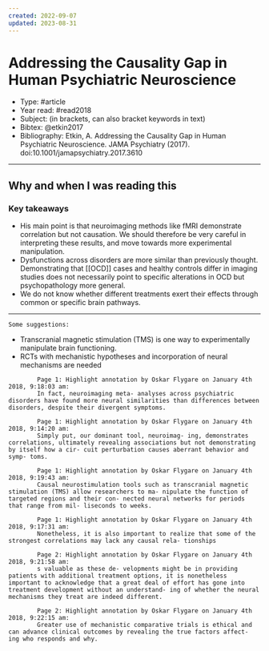 ```yaml
---
created: 2022-09-07
updated: 2023-08-31
---
```

# Addressing the Causality Gap in Human Psychiatric Neuroscience
* Type:  #article
* Year read: #read2018
* Subject: (in brackets, can also bracket keywords in text)
* Bibtex: @etkin2017
* Bibliography: Etkin, A. Addressing the Causality Gap in Human Psychiatric Neuroscience. JAMA Psychiatry (2017). doi:10.1001/jamapsychiatry.2017.3610
---
## Why and when I was reading this


### Key takeaways
*  His main point is that neuroimaging methods like fMRI demonstrate correlation but not causation. We should therefore be very careful in interpreting these results, and move towards more experimental manipulation.
* Dysfunctions across disorders are more similar than previously thought. Demonstrating that [[OCD]] cases and healthy controls differ in imaging studies does not necessarily point to specific alterations in OCD but psychopathology more general.
* We do not know whether different treatments exert their effects through common or specific brain pathways.

---
    Some suggestions:
- Transcranial magnetic stimulation (TMS) is one way to experimentally manipulate brain functioning.
- RCTs with mechanistic hypotheses and incorporation of neural mechanisms are needed

```
        Page 1: Highlight annotation by Oskar Flygare on January 4th 2018, 9:18:03 am:
        In fact, neuroimaging meta- analyses across psychiatric disorders have found more neural similarities than differences between disorders, despite their divergent symptoms.

        Page 1: Highlight annotation by Oskar Flygare on January 4th 2018, 9:14:20 am:
        Simply put, our dominant tool, neuroimag- ing, demonstrates correlations, ultimately revealing associations but not demonstrating by itself how a cir- cuit perturbation causes aberrant behavior and symp- toms.

        Page 1: Highlight annotation by Oskar Flygare on January 4th 2018, 9:19:43 am:
        Causal neurostimulation tools such as transcranial magnetic stimulation (TMS) allow researchers to ma- nipulate the function of targeted regions and their con- nected neural networks for periods that range from mil- liseconds to weeks.

        Page 1: Highlight annotation by Oskar Flygare on January 4th 2018, 9:17:31 am:
        Nonetheless, it is also important to realize that some of the strongest correlations may lack any causal rela- tionships

        Page 2: Highlight annotation by Oskar Flygare on January 4th 2018, 9:21:58 am:
        s valuable as these de- velopments might be in providing patients with additional treatment options, it is nonetheless important to acknowledge that a great deal of effort has gone into treatment development without an understand- ing of whether the neural mechanisms they treat are indeed different.

        Page 2: Highlight annotation by Oskar Flygare on January 4th 2018, 9:22:15 am:
        Greater use of mechanistic comparative trials is ethical and can advance clinical outcomes by revealing the true factors affect- ing who responds and why.
```